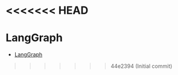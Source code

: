 <<<<<<< HEAD
=======
# LangGraph

- [LangGraph](https://langchain.com/docs/get_started/quickstart/langgraph)
>>>>>>> 44e2394 (Initial commit)

